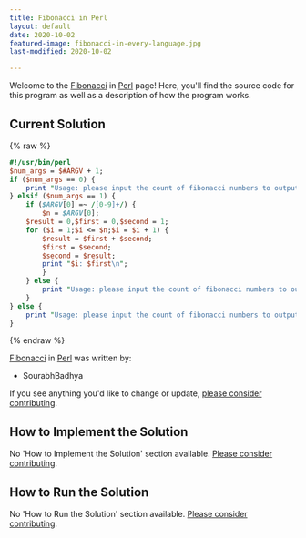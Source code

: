 ```yaml
---
title: Fibonacci in Perl
layout: default
date: 2020-10-02
featured-image: fibonacci-in-every-language.jpg
last-modified: 2020-10-02

---
```


Welcome to the [Fibonacci](https://sampleprograms.io/projects/fibonacci) in [Perl](https://sampleprograms.io/languages/perl) page! Here, you'll find the source code for this program as well as a description of how the program works.

## Current Solution

{% raw %}

```perl
#!/usr/bin/perl
$num_args = $#ARGV + 1;
if ($num_args == 0) {
    print "Usage: please input the count of fibonacci numbers to output\n";
} elsif ($num_args == 1) {
    if ($ARGV[0] =~ /[0-9]+/) {
        $n = $ARGV[0];
    $result = 0,$first = 0,$second = 1;
    for ($i = 1;$i <= $n;$i = $i + 1) {
        $result = $first + $second;
        $first = $second;
        $second = $result;
        print "$i: $first\n";
        }
    } else {
        print "Usage: please input the count of fibonacci numbers to output\n";    
    }
} else {
    print "Usage: please input the count of fibonacci numbers to output\n"; 
}
```

{% endraw %}

[Fibonacci](https://sampleprograms.io/projects/fibonacci) in [Perl](https://sampleprograms.io/languages/perl) was written by:

- SourabhBadhya

If you see anything you'd like to change or update, [please consider contributing](https://github.com/TheRenegadeCoder/sample-programs).

## How to Implement the Solution

No 'How to Implement the Solution' section available. [Please consider contributing](https://github.com/TheRenegadeCoder/sample-programs-website).

## How to Run the Solution

No 'How to Run the Solution' section available. [Please consider contributing](https://github.com/TheRenegadeCoder/sample-programs-website).